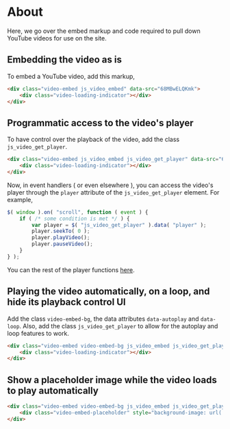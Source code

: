 
# About
Here, we go over the embed markup and code required to pull down YouTube videos for use on the site.



## Embedding the video as is
To embed a YouTube video, add this markup,

```html
<div class="video-embed js_video_embed" data-src="68MBwELQKmk">
	<div class="video-loading-indicator"></div>
</div>
```

## Programmatic access to the video's player
To have control over the playback of the video, add the class `js_video_get_player`.

```html
<div class="video-embed js_video_embed js_video_get_player" data-src="68MBwELQKmk">
	<div class="video-loading-indicator"></div>
</div>
```
Now, in event handlers ( or even elsewhere ), you can access the video's player through the `player` attribute of the `js_video_get_player` element. For example,

```js
$( window ).on( "scroll", function ( event ) {
	if ( /* some condition is met */ ) {
		var player = $( "js_video_get_player" ).data( "player" );
		player.seekTo( 0 );
		player.playVideo();
		player.pauseVideo();
	}
} );
```
You can the rest of the player functions [here](https://developers.google.com/youtube/iframe_api_reference#Playback_controls).


## Playing the video automatically, on a loop, and hide its playback control UI
Add the class `video-embed-bg`, the data attributes `data-autoplay` and `data-loop`.
Also, add the class `js_video_get_player` to allow for the autoplay and loop features to work.

```html
<div class="video-embed video-embed-bg js_video_embed js_video_get_player" data-src="68MBwELQKmk" data-loop="true" data-autoplay="true">
	<div class="video-loading-indicator"></div>
</div>
```

## Show a placeholder image while the video loads to play automatically
```html
<div class="video-embed video-embed-bg js_video_embed js_video_get_player" data-src="68MBwELQKmk" data-autoplay="true">
	<div class="video-embed-placeholder" style="background-image: url( 'https://via.placeholder.com/1500' );"></div>
</div>
```
